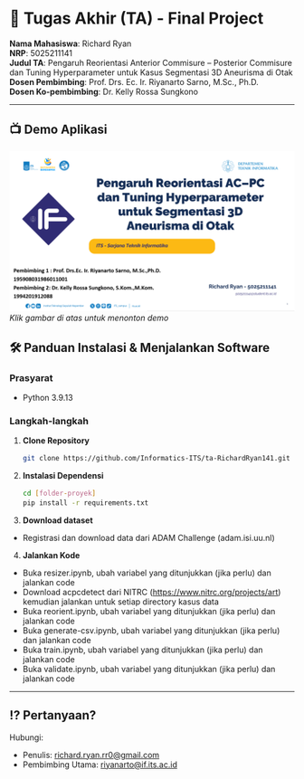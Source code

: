 # 🏁 Tugas Akhir (TA) - Final Project

**Nama Mahasiswa**: Richard Ryan  
**NRP**: 5025211141  
**Judul TA**: Pengaruh Reorientasi Anterior Commisure – Posterior Commisure dan Tuning Hyperparameter untuk Kasus Segmentasi 3D Aneurisma di Otak  
**Dosen Pembimbing**: Prof. Drs. Ec. Ir. Riyanarto Sarno, M.Sc., Ph.D.  
**Dosen Ko-pembimbing**: Dr. Kelly Rossa Sungkono


---

## 📺 Demo Aplikasi  

[![Demo Aplikasi](img/pic_vid.jpg)](https://youtu.be/ZpgLPlfG3Do)  
*Klik gambar di atas untuk menonton demo*

## 🛠 Panduan Instalasi & Menjalankan Software  

### Prasyarat  
- Python 3.9.13

### Langkah-langkah  
1. **Clone Repository**  
   ```bash
   git clone https://github.com/Informatics-ITS/ta-RichardRyan141.git
   ```
2. **Instalasi Dependensi**
   ```bash
   cd [folder-proyek]
   pip install -r requirements.txt
   ```
3. **Download dataset**
- Registrasi dan download data dari ADAM Challenge (adam.isi.uu.nl)
4. **Jalankan Kode**
- Buka resizer.ipynb, ubah variabel yang ditunjukkan (jika perlu) dan jalankan code
- Download acpcdetect dari NITRC (https://www.nitrc.org/projects/art) kemudian jalankan untuk setiap directory kasus data
- Buka reorient.ipynb, ubah variabel yang ditunjukkan (jika perlu) dan jalankan code
- Buka generate-csv.ipynb, ubah variabel yang ditunjukkan (jika perlu) dan jalankan code
- Buka train.ipynb, ubah variabel yang ditunjukkan (jika perlu) dan jalankan code
- Buka validate.ipynb, ubah variabel yang ditunjukkan (jika perlu) dan jalankan code

---

## ⁉️ Pertanyaan?

Hubungi:
- Penulis: richard.ryan.rr0@gmail.com
- Pembimbing Utama: riyanarto@if.its.ac.id
